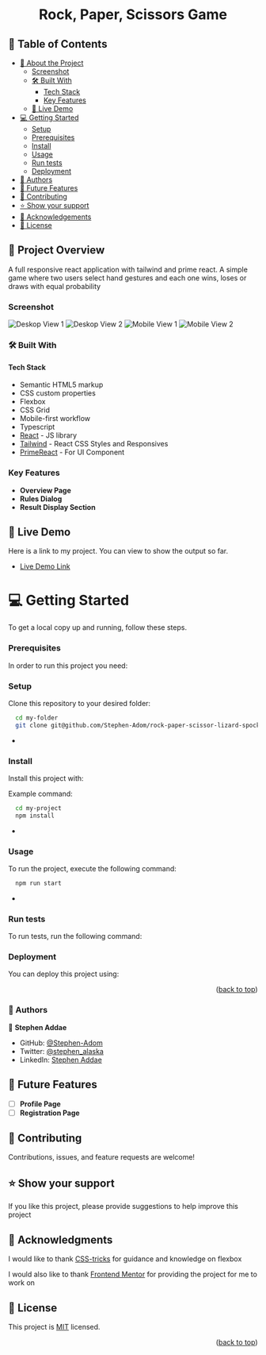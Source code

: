 <a name="readme-top"></a>

<div align="center">
  <h1><b>Rock, Paper, Scissors Game</b></h1>

</div>

<!-- TABLE OF CONTENTS -->

## 📗 Table of Contents

- [📖 About the Project](#about-project)
  - [Screenshot](#screenshot)
  - [🛠 Built With](#built-with)
    - [Tech Stack](#tech-stack)
    - [Key Features](#key-features)
  - [🚀 Live Demo](#live-demo)
- [💻 Getting Started](#getting-started)
  - [Setup](#setup)
  - [Prerequisites](#prerequisites)
  - [Install](#install)
  - [Usage](#usage)
  - [Run tests](#run-tests)
  - [Deployment](#triangular_flag_on_post-deployment)
- [👥 Authors](#authors)
- [🔭 Future Features](#future-features)
- [🤝 Contributing](#contributing)
- [⭐️ Show your support](#support)
- [🙏 Acknowledgements](#acknowledgements)
- [📝 License](#license)

<!-- PROJECT DESCRIPTION -->

## 📖 Project Overview <a name="about-project"></a>

A full responsive react application with tailwind and prime react. A simple game where two users select hand gestures and each one wins, loses or draws with equal probability

### Screenshot

![Deskop View 1](./src/assets/screenshots/desktop-1.png)
![Deskop View 2](./src/assets/screenshots/desktop-2.png)
![Mobile View 1](./src/assets/screenshots/mobile-view.png)
![Mobile View 2](./src/assets/screenshots/mobile-view-2.png)

### 🛠 Built With <a name="built-with"></a>

#### Tech Stack <a name="tech-stack"></a>

- Semantic HTML5 markup
- CSS custom properties
- Flexbox
- CSS Grid
- Mobile-first workflow
- Typescript
- [React](https://reactjs.org/) - JS library
- [Tailwind](https://tailwindcss.com/) - React CSS Styles and Responsives
- [PrimeReact](https://www.primefaces.org/primereact/) - For UI Component

<!-- Features -->

### Key Features <a name="key-features"></a>

- **Overview Page**
- **Rules Dialog**
- **Result Display Section**

<!-- GETTING STARTED -->

<!-- LIVE DEMO -->

## 🚀 Live Demo <a name="live-demo"></a>

Here is a link to my project. You can view to show the output so far.

- [Live Demo Link](https://rock-paper-scissor-lizard-spock-game-seven.vercel.app/)

# 💻 Getting Started <a name="getting-started"></a>

To get a local copy up and running, follow these steps.

### Prerequisites

In order to run this project you need:

<!--
Example command:

```sh
 gem install rails
```
 -->

### Setup

Clone this repository to your desired folder:

```sh
  cd my-folder
  git clone git@github.com/Stephen-Adom/rock-paper-scissor-lizard-spock-game.git
```

-

### Install

Install this project with:

Example command:

```sh
  cd my-project
  npm install
```

-

### Usage

To run the project, execute the following command:

```sh
  npm run start
```

-

### Run tests

To run tests, run the following command:

<!--
Example command:

```sh
  bin/rails test test/models/article_test.rb
```
--->

### Deployment

You can deploy this project using:

<!--
Example:

```sh

```
 -->

<p align="right">(<a href="#readme-top">back to top</a>)</p>

### 👥 Authors <a name="authors"></a>

👤 **Stephen Addae**

- GitHub: [@Stephen-Adom](https://github.com/Stephen-Adom)
- Twitter: [@stephen_alaska](https://twitter.com/stephen_alaska)
- LinkedIn: [Stephen Addae](https://www.linkedin.com/in/stephen-addae-a32334154/)

<!-- FUTURE FEATURES -->

## 🔭 Future Features <a name="future-features"></a>

- [ ] **Profile Page**
- [ ] **Registration Page**

## 🤝 Contributing <a name="contributing"></a>

Contributions, issues, and feature requests are welcome!

## ⭐️ Show your support <a name="support"></a>

If you like this project, please provide suggestions to help improve this project

## 🙏 Acknowledgments <a name="acknowledgements"></a>

I would like to thank [CSS-tricks](https://css-tricks.com/snippets/css/a-guide-to-flexbox/) for guidance and knowledge on flexbox

I would also like to thank [Frontend Mentor](https://www.frontendmentor.io/) for providing the project for me to work on

## 📝 License <a name="license"></a>

This project is [MIT](./LICENSE) licensed.

<p align="right">(<a href="#readme-top">back to top</a>)</p>
